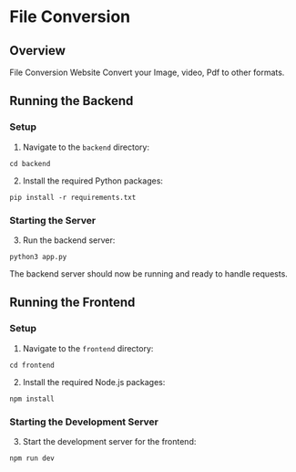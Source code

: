 # File Conversion

## Overview
File Conversion Website Convert your Image, video, Pdf to other formats.


## Running the Backend

### Setup

1. Navigate to the `backend` directory:

```
cd backend
```

2. Install the required Python packages:

```
pip install -r requirements.txt
```

### Starting the Server

3. Run the backend server:

```
python3 app.py
```

The backend server should now be running and ready to handle requests.

## Running the Frontend

### Setup

1. Navigate to the `frontend` directory:

```
cd frontend
```

2. Install the required Node.js packages:

```
npm install
```

### Starting the Development Server

3. Start the development server for the frontend:

```
npm run dev
```

